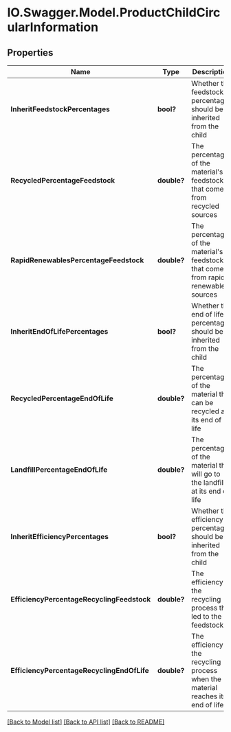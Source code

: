 # IO.Swagger.Model.ProductChildCircularInformation
## Properties

Name | Type | Description | Notes
------------ | ------------- | ------------- | -------------
**InheritFeedstockPercentages** | **bool?** | Whether the feedstock percentages should be inherited from the child | [optional] 
**RecycledPercentageFeedstock** | **double?** | The percentage of the material&#39;s feedstock that comes from recycled sources | [optional] 
**RapidRenewablesPercentageFeedstock** | **double?** | The percentage of the material&#39;s feedstock that comes from rapidly renewable sources | [optional] 
**InheritEndOfLifePercentages** | **bool?** | Whether the end of life percentages should be inherited from the child | [optional] 
**RecycledPercentageEndOfLife** | **double?** | The percentage of the material that can be recycled at its end of life | [optional] 
**LandfillPercentageEndOfLife** | **double?** | The percentage of the material that will go to the landfill at its end of life | [optional] 
**InheritEfficiencyPercentages** | **bool?** | Whether the efficiency percentages should be inherited from the child | [optional] 
**EfficiencyPercentageRecyclingFeedstock** | **double?** | The efficiency of the recycling process that led to the feedstock | [optional] 
**EfficiencyPercentageRecyclingEndOfLife** | **double?** | The efficiency of the recycling process when the material reaches its end of life | [optional] 

[[Back to Model list]](../README.md#documentation-for-models) [[Back to API list]](../README.md#documentation-for-api-endpoints) [[Back to README]](../README.md)

